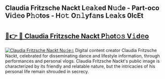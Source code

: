 ## Claudia Fritzsche Nackt L𝚎a𝚔ed N𝚞𝚍e - Part-oco Vi𝚍𝚎o P𝚑𝚘tos - H𝚘𝚝 O𝚗𝚕yf𝚊ns L𝚎a𝚔s 0lcEt

# <h2><a href="http://kf4o0y2.oniu.top/?m=Claudia+Fritzsche+Nackt">🔗👉 🔴 Claudia Fritzsche Nackt P𝚑ot𝚘𝚜 V𝚒d𝚎o</a></h2>

[![Claudia Fritzsche Nackt Nu𝚍e𝚜](https://i.imgur.com/0qMVB7G.gif)](http://kf4o0y2.oniu.top/?m=Claudia+Fritzsche+Nackt)
Digital content creator Claudia Fritzsche Nackt, celebrated for disseminating dance and lifestyle information, through performances and personal vlogs. Claudia Fritzsche Nackt's public image is characterized by its friendly and relatable nature, but the intricacies of his personal life remain shrouded in secrecy.  

